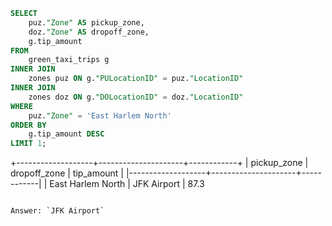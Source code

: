 ```sql
SELECT
    puz."Zone" AS pickup_zone,
    doz."Zone" AS dropoff_zone,
    g.tip_amount
FROM
    green_taxi_trips g
INNER JOIN
    zones puz ON g."PULocationID" = puz."LocationID"
INNER JOIN
    zones doz ON g."DOLocationID" = doz."LocationID"
WHERE
    puz."Zone" = 'East Harlem North'
ORDER BY
    g.tip_amount DESC
LIMIT 1;


```
+-------------------+---------------------+------------+
| pickup_zone       | dropoff_zone        | tip_amount |
|-------------------+---------------------+------------|
| East Harlem North | JFK Airport         | 87.3       

```

Answer: `JFK Airport`